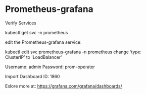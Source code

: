 
# Prometheus-grafana
Verify Services

kubectl get svc -n prometheus

edit the Prometheus-grafana service:

kubectl edit svc prometheus-grafana -n prometheus
change ‘type: ClusterIP’ to 'LoadBalancer'

Username: admin Password: prom-operator

Import Dashboard ID: 1860

Exlore more at: https://grafana.com/grafana/dashboards/